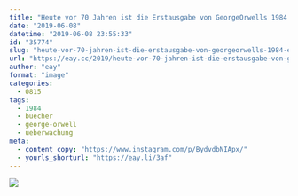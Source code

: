 ```yaml
---
title: "Heute vor 70 Jahren ist die Erstausgabe von GeorgeOrwells 1984 erschienen."
date: "2019-06-08"
datetime: "2019-06-08 23:55:33"
id: "35774"
slug: "heute-vor-70-jahren-ist-die-erstausgabe-von-georgeorwells-1984-erschienen"
url: "https://eay.cc/2019/heute-vor-70-jahren-ist-die-erstausgabe-von-georgeorwells-1984-erschienen/"
author: "eay"
format: "image"
categories:
  - 0815
tags:
  - 1984
  - buecher
  - george-orwell
  - ueberwachung
meta:
  - content_copy: "https://www.instagram.com/p/BydvdbNIApx/"
  - yourls_shorturl: "https://eay.li/3af"
---
```


![](https://eay.cc/uploads/2019/1984.jpeg)
